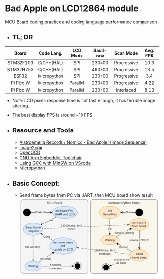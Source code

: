 # Bad Apple on LCD12864 module
MCU Board coding practice and coding language performance comparison


- ## TL; DR

|   Board   | Code Lang.  | LCD Mode | Baud-rate |  Scan Mode  | Avg. FPS |
|:---------:|:-----------:|:--------:|:---------:|:-----------:|:--------:|
| STM32F103 | C/C++(HAL)  |   SPI    |  230400   | Progressive |   10.3   |
| STM32H753 | C/C++(HAL)  |   SPI    |  460800   | Progressive |   13.5   |
|   ESP32   | Micropython |   SPI    |  230400   | Progressive |   3.4    |
| Pi Pico W | Micropython | Parallel |  230400   | Progressive |   4.22   |
| Pi Pico W | Micropython | Parallel |  230400   | Interlaced  |   8.13   |
   - Note: LCD pixels response time is not fast enough, it has terrible image sticking.
   - The best display FPS is around ~10 FPS

- ## Resource and Tools
  - [Alstroemeria Records / Nomico - Bad Apple! (Image Sequence)](https://archive.org/details/bad_apple_is.7z)
  - [image2cpp](https://javl.github.io/image2cpp/)
  - [OpenOCD](https://openocd.org)
  - [GNU Arm Embedded Toolchain](https://developer.arm.com/downloads/-/gnu-rm)
  - [Using GCC with MinGW on VScode](https://code.visualstudio.com/docs/cpp/config-mingw)
  - [Micropython](https://micropython.org)
  
- ## Basic Concept:
   - Send frame bytes from PC via UART, then MCU board show result
![BasicConcept.png](Document/Image/BasicConcept.png)
